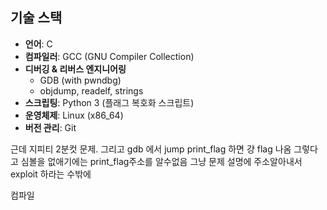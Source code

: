 ## 기술 스택

- **언어**: C
- **컴파일러**: GCC (GNU Compiler Collection)
- **디버깅 & 리버스 엔지니어링**
  - GDB (with pwndbg)
  - objdump, readelf, strings
- **스크립팅**: Python 3 (플래그 복호화 스크립트)
- **운영체제**: Linux (x86_64)
- **버전 관리**: Git

근데
지피티 2분컷 문제.
그리고 gdb 에서 jump print_flag 하면 걍 flag 나옴
그렇다고 심볼을 없애기에는 print_flag주소를 알수없음
그냥 문제 설명에 주소알아내서 exploit 하라는 수밖에

컴파일
